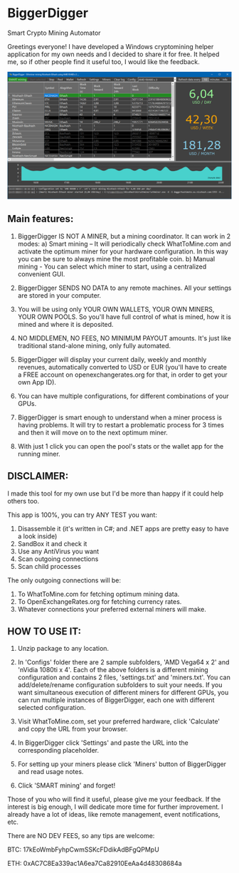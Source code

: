 ﻿# BiggerDigger

Smart Crypto Mining Automator

Greetings everyone!
I have developed a Windows cryptomining helper application for my own needs and I decided to share it for free. It helped me, so if other people find it useful too, I would like the feedback.

![Application Screenshot](https://raw.githubusercontent.com/kevinpat5/BiggerDigger/master/BiggerDigger.png)

Main features:
--------------
1. BiggerDigger IS NOT A MINER, but a mining coordinator. It can work in 2 modes: a) Smart mining – It will periodically check WhatToMine.com and activate the optimum miner for your hardware configuration. In this way you can be sure to always mine the most profitable coin. b) Manual mining - You can select which miner to start, using a centralized convenient GUI.

2. BiggerDigger SENDS NO DATA to any remote machines. All your settings are stored in your computer.

3. You will be using only YOUR OWN WALLETS, YOUR OWN MINERS, YOUR OWN POOLS. So you'll have full control of what is mined, how it is mined and where it is deposited.

4. NO MIDDLEMEN, NO FEES, NO MINIMUM PAYOUT amounts. It's just like traditional stand-alone mining, only fully automated.

5. BiggerDigger will display your current daily, weekly and monthly revenues, automatically converted to USD or EUR (you'll have to create a FREE account on openexchangerates.org for that, in order to get your own App ID).

6. You can have multiple configurations, for different combinations of your GPUs.

7. BiggerDigger is smart enough to understand when a miner process is having problems. It will try to restart a problematic process for 3 times and then it will move on to the next optimum miner.

8. With just 1 click you can open the pool's stats or the wallet app for the running miner.

DISCLAIMER:
-----------

I made this tool for my own use but I'd be more than happy if it could help others too.

This app is 100%, you can try ANY TEST you want:

1. Disassemble it (it's written in C#; and .NET apps are pretty easy to have a look inside)
2. SandBox it and check it
3. Use any AntiVirus you want
4. Scan outgoing connections
5. Scan child processes

The only outgoing connections will be:
1. To WhatToMine.com for fetching optimum mining data.
2. To OpenExchangeRates.org for fetching currency rates.
3. Whatever connections your preferred external miners will make.

HOW TO USE IT:
--------------

1. Unzip package to any location.

2. In 'Configs' folder there are 2 sample subfolders, 'AMD Vega64 x 2' and 'nVidia 1080ti x 4'. Each of the above folders is a different mining configuration and contains 2 files, 'settings.txt' and 'miners.txt'. You can add/delete/rename configuration subfolders to suit your needs. If you want simultaneous execution of different miners for different GPUs, you can run multiple instances of BiggerDigger, each one with different selected configuration.

3. Visit WhatToMine.com, set your preferred hardware, click 'Calculate' and copy the URL from your browser.

4. In BiggerDigger click 'Settings' and paste the URL into the corresponding placeholder.

5. For setting up your miners please click 'Miners' button of BiggerDigger and read usage notes.

6. Click 'SMART mining' and forget!

Those of you who will find it useful, please give me your feedback. 
If the interest is big enough, I will dedicate more time for further improvement. 
I already have a lot of ideas, like remote management, event notifications, etc.

There are NO DEV FEES, so any tips are welcome:

BTC: 17kEoWmbFyhpCwmSSKcFDdikAdBFgQPMpU

ETH: 0xAC7C8Ea339ac1A6ea7Ca82910EeAa4d48308684a

